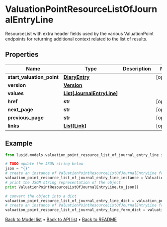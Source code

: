 # ValuationPointResourceListOfJournalEntryLine

ResourceList with extra header fields used by the various ValuationPoint endpoints for returning additional context related to the list of results.

## Properties
Name | Type | Description | Notes
------------ | ------------- | ------------- | -------------
**start_valuation_point** | [**DiaryEntry**](DiaryEntry.md) |  | [optional] 
**version** | [**Version**](Version.md) |  | 
**values** | [**List[JournalEntryLine]**](JournalEntryLine.md) |  | 
**href** | **str** |  | [optional] 
**next_page** | **str** |  | [optional] 
**previous_page** | **str** |  | [optional] 
**links** | [**List[Link]**](Link.md) |  | [optional] 

## Example

```python
from lusid.models.valuation_point_resource_list_of_journal_entry_line import ValuationPointResourceListOfJournalEntryLine

# TODO update the JSON string below
json = "{}"
# create an instance of ValuationPointResourceListOfJournalEntryLine from a JSON string
valuation_point_resource_list_of_journal_entry_line_instance = ValuationPointResourceListOfJournalEntryLine.from_json(json)
# print the JSON string representation of the object
print ValuationPointResourceListOfJournalEntryLine.to_json()

# convert the object into a dict
valuation_point_resource_list_of_journal_entry_line_dict = valuation_point_resource_list_of_journal_entry_line_instance.to_dict()
# create an instance of ValuationPointResourceListOfJournalEntryLine from a dict
valuation_point_resource_list_of_journal_entry_line_form_dict = valuation_point_resource_list_of_journal_entry_line.from_dict(valuation_point_resource_list_of_journal_entry_line_dict)
```
[Back to Model list](../README.md#documentation-for-models) &#8226; [Back to API list](../README.md#documentation-for-api-endpoints) &#8226; [Back to README](../README.md)


